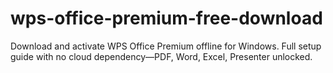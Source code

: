# wps-office-premium-free-download
Download and activate WPS Office Premium offline for Windows. Full setup guide with no cloud dependency—PDF, Word, Excel, Presenter unlocked.
